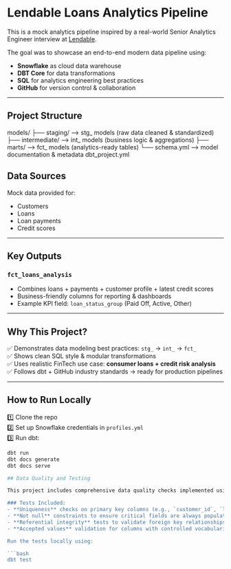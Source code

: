 # Lendable Loans Analytics Pipeline

This is a mock analytics pipeline inspired by a real-world Senior Analytics Engineer interview at [Lendable](https://www.lendable.io/).

The goal was to showcase an end-to-end modern data pipeline using:
- **Snowflake** as cloud data warehouse
- **DBT Core** for data transformations
- **SQL** for analytics engineering best practices
- **GitHub** for version control & collaboration

---

## Project Structure

models/
├── staging/ --> stg_ models (raw data cleaned & standardized)
├── intermediate/ --> int_ models (business logic & aggregations)
├── marts/ --> fct_ models (analytics-ready tables)
└── schema.yml --> model documentation & metadata
dbt_project.yml

## Data Sources

Mock data provided for:

- Customers
- Loans
- Loan payments
- Credit scores

---

## Key Outputs

### `fct_loans_analysis`

- Combines loans + payments + customer profile + latest credit scores
- Business-friendly columns for reporting & dashboards
- Example KPI field: `loan_status_group` (Paid Off, Active, Other)

---

## Why This Project?

✅ Demonstrates data modeling best practices: `stg_` → `int_` → `fct_`  
✅ Shows clean SQL style & modular transformations  
✅ Uses realistic FinTech use case: **consumer loans + credit risk analysis**  
✅ Follows dbt + GitHub industry standards → ready for production pipelines

---

## How to Run Locally

1️⃣ Clone the repo  
2️⃣ Set up Snowflake credentials in `profiles.yml`  
3️⃣ Run dbt:

```bash
dbt run
dbt docs generate
dbt docs serve

## Data Quality and Testing

This project includes comprehensive data quality checks implemented using dbt's built-in testing framework. 

### Tests Included:
- **Uniqueness** checks on primary key columns (e.g., `customer_id`, `loan_id`)
- **Not null** constraints to ensure critical fields are always populated
- **Referential integrity** tests to validate foreign key relationships between tables
- **Accepted values** validation for columns with controlled vocabularies (e.g., loan status)

Run the tests locally using:

```bash
dbt test





